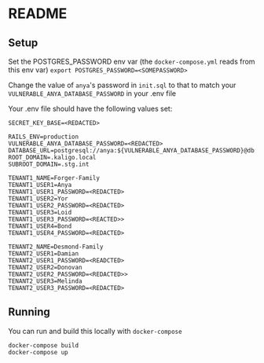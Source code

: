 # README

## Setup
Set the POSTGRES_PASSWORD env var (the `docker-compose.yml` reads from this env var)
`export POSTGRES_PASSWORD=<SOMEPASSWORD>`

Change the value of `anya`'s password in `init.sql` to that to match your `VULNERABLE_ANYA_DATABASE_PASSWORD` in your .env file

Your .env file should have the following values set:
```
SECRET_KEY_BASE=<REDACTED>

RAILS_ENV=production
VULNERABLE_ANYA_DATABASE_PASSWORD=<REDACTED>
DATABASE_URL=postgresql://anya:${VULNERABLE_ANYA_DATABASE_PASSWORD}@db:5432/vulnerable_anya
ROOT_DOMAIN=.kaligo.local
SUBROOT_DOMAIN=.stg.int

TENANT1_NAME=Forger-Family
TENANT1_USER1=Anya
TENANT1_USER1_PASSWORD=<REDACTED>
TENANT1_USER2=Yor
TENANT1_USER2_PASSWORD=<REDACTED>
TENANT1_USER3=Loid
TENANT1_USER3_PASSWORD=<REACTED>>
TENANT1_USER4=Bond
TENANT1_USER4_PASSWORD=<REDACTED>

TENANT2_NAME=Desmond-Family
TENANT2_USER1=Damian
TENANT2_USER1_PASSWORD=<READCTED>
TENANT2_USER2=Donovan
TENANT2_USER2_PASSWORD=<REDACTED>>
TENANT2_USER3=Melinda
TENANT2_USER3_PASSWORD=<REDACTED>
```

## Running
You can run and build this locally with `docker-compose`
```
docker-compose build
docker-compose up
```